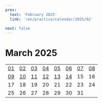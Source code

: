 ```yaml
---
prev:
  text: 'February 2025'
  link: '/en/practice/calendar/2025/02'

next: false
---
```


# March 2025

<table class="calendar">
	<tr>
		<td><a href=/en/practice/prob/2025/03/01>01</a><br><Badge type="tip" text="Def"/></td>
		<td><a href=/en/practice/prob/2025/03/02>02</a><br><Badge type="danger" text="Bid"/></td>
		<td><a href=/en/practice/prob/2025/03/03>03</a><br><Badge type="warning" text="Play"/></td>
		<td><a href=/en/practice/prob/2025/03/04>04</a><br><Badge type="tip" text="Def"/></td>
		<td><a href=/en/practice/prob/2025/03/05>05</a><br><Badge type="danger" text="Bid"/></td>
		<td><a href=/en/practice/prob/2025/03/06>06</a><br><Badge type="warning" text="Play"/></td>
		<td><a href=/en/practice/prob/2025/03/07>07</a><br><Badge type="warning" text="Play"/></td>
		<td><a href=/en/practice/prob/2025/03/08>08</a><br><Badge type="warning" text="Play"/></td>
	</tr>
	<tr>
		<td><a href=/en/practice/prob/2025/03/09>09</a><br><Badge type="danger" text="Bid"/></td>
		<td><a href=/en/practice/prob/2025/03/10>10</a><br><Badge type="warning" text="Play"/></td>
		<td><a href=/en/practice/prob/2025/03/11>11</a><br><Badge type="tip" text="Def"/></td>
		<td><a href=/en/practice/prob/2025/03/12>12</a><br><Badge type="danger" text="Bid"/></td>
		<td><a href=/en/practice/prob/2025/03/13>13</a><br><Badge type="warning" text="Play"/></td>
		<td><a href=/en/practice/prob/2025/03/14>14</a><br><Badge type="warning" text="Play"/></td>
		<td>15</td>
		<td>16</td>
	</tr>
	<tr>
		<td>17</td>
		<td>18</td>
		<td>19</td>
		<td>20</td>
		<td>21</td>
		<td>22</td>
		<td>23</td>
		<td>24</td>
	</tr>
    <tr>
        <td>25</td>
		<td>26</td>
		<td>27</td>
		<td>28</td>
		<td>29</td>
		<td>30</td>
		<td>31</td>
		<td></td>
	</tr>
</table>

[<Badge type="tip" text="Learning ->"/>](/en/learning/calendar/2025/03) <Badge type="info" text="Practice &uarr;"/>
